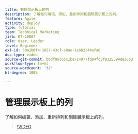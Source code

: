 ```yaml
---
title: 管理展示板上的列
description: 了解如何编辑、添加、重新排列和删除展示板上的列。
feature: Agile
activity: deploy
type: Tutorial
team: Technical Marketing
jira: KT-10807
role: User, Leader
level: Beginner
exl-id: 50a1b0f4-1857-43cf-a8ae-1ebb2344afa0
doc-type: video
source-git-commit: bbdf99c6bc1be714077fd94fc3f8325394de36b3
workflow-type: tm+mt
source-wordcount: '32'
ht-degree: 100%

---
```


# 管理展示板上的列

了解如何编辑、添加、重新排列和删除展示板上的列。

>[!VIDEO](https://video.tv.adobe.com/v/346570/?quality=12&learn=on&enablevpops=1)
